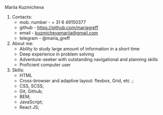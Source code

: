 Mariia Kuzmicheva
1. Contacts:
    * mob. number - + 31 6 49150377
    * github - https://github.com/mariagreff
    * email - kuzmichevamariia@gmail.com
    * telegram - @maria_greff
2. About me:
    * Ability to study large amount of information in a short time
    * Deep experience in problem solving
    * Adventure-seeker with outstanding navigational and planning skills
    * Proficient computer user
3. Skills:
    * HTML
    * Cross-browser and adaptive layout: flexbox, Grid, etc .;
    * CSS, SCSS;
    * Git, Github;
    * BEM;
    * JavaScript;
    * React JS;
